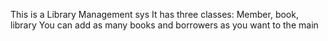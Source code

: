 This is a Library Management sys
It has three classes: Member, book, library
You can add as many books and borrowers as you want to the main
